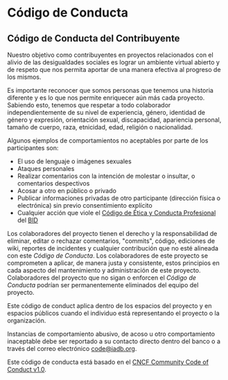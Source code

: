 # Código de Conducta
 
## Código de Conducta del Contribuyente
 
Nuestro objetivo como contribuyentes en proyectos relacionados con el alivio
de las desigualdades sociales es lograr un ambiente virtual abierto y de respeto
que nos permita aportar de una manera efectiva al progreso de los mismos.
 
Es importante reconocer que somos personas que tenemos una historia diferente
y es lo que nos permite enriquecer aún más cada proyecto. Sabiendo esto, tenemos
que respetar a todo colaborador independientemente de su nivel de experiencia,
género, identidad de género y expresión, orientación sexual, discapacidad,
apariencia personal, tamaño de cuerpo, raza, etnicidad, edad, religión o
nacionalidad.
 
Algunos ejemplos de comportamientos no aceptables por parte de los participantes
son:
 
* El uso de lenguaje o imágenes sexuales
* Ataques personales
* Realizar comentarios con la intención de molestar o insultar, o comentarios
  despectivos
* Acosar a otro en público o privado
* Publicar informaciones privadas de otro participante (dirección física o
  electrónica) sin previo consentimiento explícito
* Cualquier acción que viole el
  [Código de Ética y Conducta Profesional](http://idbdocs.iadb.org/wsdocs/getdocument.aspx?docnum=37198738 "Código de Ética BID")
  del [BID](https://www.iadb.org/es "BID")
 
Los colaboradores del proyecto tienen el derecho y la responsabilidad de
eliminar, editar o rechazar comentarios, "commits", código, ediciones de wiki,
reportes de incidentes y cualquier contribución que no esté alineada con este
*Código de Conducta*. Los colaboradores de este proyecto se comprometen a
aplicar, de manera justa y consistente, estos principios en cada aspecto del
mantenimiento y administración de este proyecto. Colaboradores del proyecto que
no sigan o enforcen el *Código de Conducta* podrían ser permanentemente
eliminados del equipo del proyecto.
 
Este código de conduct aplica dentro de los espacios del proyecto y en espacios
públicos cuando el individuo está representando el proyecto o la organización.
 
Instancias de comportamiento abusivo, de acoso u otro comportamiento inaceptable
debe ser reportado a su contacto directo dentro del banco o a través del correo
electrónico [code@iadb.org](code@iadb.org "code@iadb.org").
 
Este código de conducta está basado en el
[CNCF Community Code of Conduct v1.0](https://github.com/cncf/foundation/blob/master/code-of-conduct.md "CNCF CoC").
 
 
 
 
 
 
 
 
 
 
 
 
 
  
 
